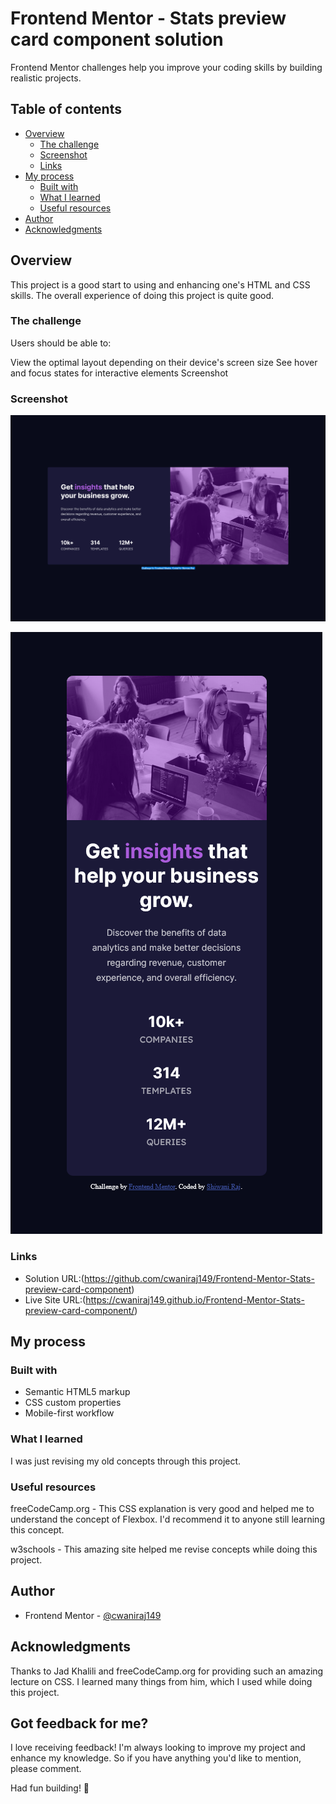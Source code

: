# Frontend Mentor - Stats preview card component solution

Frontend Mentor challenges help you improve your coding skills by building realistic projects. 

## Table of contents

- [Overview](#overview)
  - [The challenge](#the-challenge)
  - [Screenshot](#screenshot)
  - [Links](#links)
- [My process](#my-process)
  - [Built with](#built-with)
  - [What I learned](#what-i-learned)
  - [Useful resources](#useful-resources)
- [Author](#author)
- [Acknowledgments](#acknowledgments)


## Overview
This project is a good start to using and enhancing one's HTML and CSS skills. The overall experience of doing this project is quite good.
### The challenge

Users should be able to:

View the optimal layout depending on their device's screen size
See hover and focus states for interactive elements
Screenshot

### Screenshot

![desktop-preview 1440px](image.png)

![mobile-preview 375px](image-1.png)

### Links

- Solution URL:(https://github.com/cwaniraj149/Frontend-Mentor-Stats-preview-card-component)
- Live Site URL:(https://cwaniraj149.github.io/Frontend-Mentor-Stats-preview-card-component/)

## My process

### Built with

- Semantic HTML5 markup
- CSS custom properties
- Mobile-first workflow

### What I learned

I was just revising my old concepts through this project.

### Useful resources

freeCodeCamp.org - This CSS explanation is very good and helped me to understand the concept of Flexbox. I'd recommend it to anyone still learning this concept.

w3schools - This amazing site helped me revise concepts while doing this project.

## Author

- Frontend Mentor - [@cwaniraj149](https://www.frontendmentor.io/profile/cwaniraj149)

## Acknowledgments

Thanks to Jad Khalili and freeCodeCamp.org for providing such an amazing lecture on CSS. I learned many things from him, which I used while doing this project.

## Got feedback for me?

I love receiving feedback! I'm always looking to improve my project and enhance my knowledge. So if you have anything you'd like to mention, please comment.

Had fun building! 🚀
